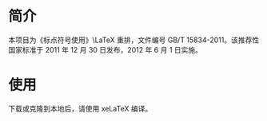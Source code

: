 # 简介

本项目为《标点符号使用》\LaTeX 重排，文件编号 GB/T 15834-2011。该推荐性国家标准于 2011 年 12 月 30 日发布，2012 年 6 月 1 日实施。

# 使用

下载或克隆到本地后，请使用 xeLaTeX 编译。
